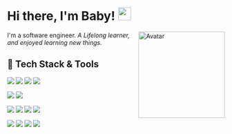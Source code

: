 # Hi there, I'm Baby! <img src="https://raw.githubusercontent.com/MartinHeinz/MartinHeinz/master/wave.gif" width="30px">

<img align='right' src="https://i.ibb.co/FYBVKGy/Maker.png" alt="Avatar" border="0" width="200">

I'm a software engineer. <em> A Lifelong learner, and enjoyed learning new things.</em>


## 🔧 Tech Stack & Tools
![](https://img.shields.io/badge/OS-Macos-informational?style=flat&logo=apple&logoColor=white&color=2bbc8a)
![](https://img.shields.io/badge/Editor-VsCode-informational?style=flat&logo=code&logoColor=white&color=2bbc8a)
![](https://img.shields.io/badge/Editor-XCode-informational?style=flat&logo=xcode&logoColor=white&color=2bbc8a)
![](https://img.shields.io/badge/Editor-AndroidStudio-informational?style=flat&logo=androidstudio&logoColor=white&color=2bbc8a)

![](https://img.shields.io/badge/Code-Flutter_Dart-informational?style=flat&logo=flutter&logoColor=white&color=2bbc8a)
![](https://img.shields.io/badge/Code-SwiftUI-informational?style=flat&logo=swift&logoColor=white&color=2bbc8a)

![](https://img.shields.io/badge/Code-Ruby_Rails-informational?style=flat&logo=ruby&logoColor=white&color=2bbc8a)
![](https://img.shields.io/badge/Code-Python_Flask-informational?style=flat&logo=flask&logoColor=white&color=2bbc8a)
![](https://img.shields.io/badge/Code-Golang-informational?style=flat&logo=go&logoColor=white&color=2bbc8a)
![](https://img.shields.io/badge/Code-PHP_Laravel-informational?style=flat&logo=laravel&logoColor=white&color=2bbc8a)

![](https://img.shields.io/badge/Tools-Travis_CI-informational?style=flat&logo=travisci&logoColor=white&color=2bbc8a)
![](https://img.shields.io/badge/Tools-Postman-informational?style=flat&logo=postman&logoColor=white&color=2bbc8a)
![](https://img.shields.io/badge/Tools-Google_Big_Query-informational?style=flat&logoColor=white&color=2bbc8a)
![](https://img.shields.io/badge/Tools-Firebase-informational?style=flat&logo=firebase&logoColor=white&color=2bbc8a)
